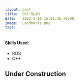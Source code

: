 ```yaml
---
layout: post
title:  EKF-SLAM
date:   2022-3-10 15:01:35 +0300 
image:  Landmarks.png
tags:   
---
```


#### Skills Used:
* ROS
* C++

## Under Construction